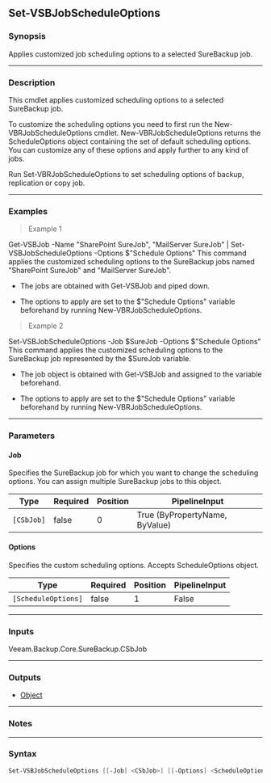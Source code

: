 Set-VSBJobScheduleOptions
-------------------------

### Synopsis
Applies customized job scheduling options to a selected SureBackup job.

---

### Description

This cmdlet applies customized scheduling options to a selected SureBackup job.

To customize the scheduling options you need to first run the New-VBRJobScheduleOptions cmdlet. New-VBRJobScheduleOptions returns the ScheduleOptions object containing the set of default scheduling options. You can customize any of these options and apply further to any kind of jobs.

Run Set-VBRJobScheduleOptions to set scheduling options of backup, replication or copy job.

---

### Examples
> Example 1

Get-VSBJob -Name "SharePoint SureJob", "MailServer SureJob" | Set-VSBJobScheduleOptions -Options $"Schedule Options"
This command applies the customized scheduling options to the SureBackup jobs named "SharePoint SureJob" and "MailServer SureJob".

- The jobs are obtained with Get-VSBJob and piped down.

- The options to apply are set to the $"Schedule Options" variable beforehand by running New-VBRJobScheduleOptions.
> Example 2

Set-VSBJobScheduleOptions -Job $SureJob -Options $"Schedule Options"
This command applies the customized scheduling options to the SureBackup job represented by the $SureJob variable.

- The job object is obtained with Get-VSBJob and assigned to the variable beforehand.

- The options to apply are set to the $"Schedule Options" variable beforehand by running New-VBRJobScheduleOptions.

---

### Parameters
#### **Job**
Specifies the SureBackup job for which you want to change the scheduling options. You can assign multiple SureBackup jobs to this object.

|Type      |Required|Position|PipelineInput                 |
|----------|--------|--------|------------------------------|
|`[CSbJob]`|false   |0       |True (ByPropertyName, ByValue)|

#### **Options**
Specifies the custom scheduling options. Accepts ScheduleOptions object.

|Type               |Required|Position|PipelineInput|
|-------------------|--------|--------|-------------|
|`[ScheduleOptions]`|false   |1       |False        |

---

### Inputs
Veeam.Backup.Core.SureBackup.CSbJob

---

### Outputs
* [Object](https://learn.microsoft.com/en-us/dotnet/api/System.Object)

---

### Notes

---

### Syntax
```PowerShell
Set-VSBJobScheduleOptions [[-Job] <CSbJob>] [[-Options] <ScheduleOptions>] [<CommonParameters>]
```
